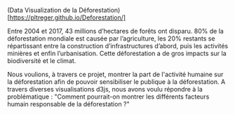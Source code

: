 (Data Visualization de la Déforestation)[https://pltreger.github.io/Deforestation/]

Entre 2004 et 2017, 43 millions d’hectares de forêts ont disparu. 80% de la déforestation mondiale est causée par l’agriculture, les 20% restants se répartissant entre la construction d’infrastructures d’abord, puis les activités minières et enfin l’urbanisation. Cette déforestation a de gros impacts sur la biodiversité et le climat.

Nous voulions, à travers ce projet, montrer la part de l'activité humaine sur la déforestation afin de pouvoir sensibiliser le publique à la déforestation. A travers diverses visualisations d3js, nous avons voulu répondre à la problématique : "Comment pourrait-on montrer les différents facteurs humain responsable de la déforestation ?"